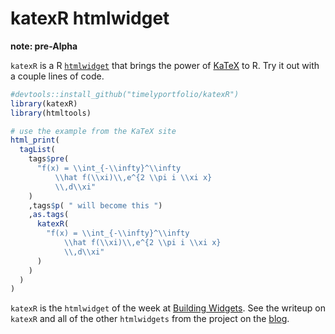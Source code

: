 # katexR htmlwidget

**note: pre-Alpha**

`katexR` is a R [`htmlwidget`](http://htmlwidgets.org) that brings the power of [KaTeX](http://khan.github.io/KaTeX) to R.  Try it out with a couple lines of code.

```R
#devtools::install_github("timelyportfolio/katexR")
library(katexR)
library(htmltools)

# use the example from the KaTeX site
html_print(
  tagList(
    tags$pre(
      "f(x) = \\int_{-\\infty}^\\infty
          \\hat f(\\xi)\\,e^{2 \\pi i \\xi x}
          \\,d\\xi"
    )
    ,tags$p( " will become this ")
    ,as.tags(
      katexR(
        "f(x) = \\int_{-\\infty}^\\infty
            \\hat f(\\xi)\\,e^{2 \\pi i \\xi x}
            \\,d\\xi"
      )
    )
  )
)
```

`katexR` is the `htmlwidget` of the week at [Building Widgets](http://buildingwidgets.org).  See the writeup on `katexR` and all of the other `htmlwidgets` from the project on the [blog](http://buildingwidgets.org/blog).

